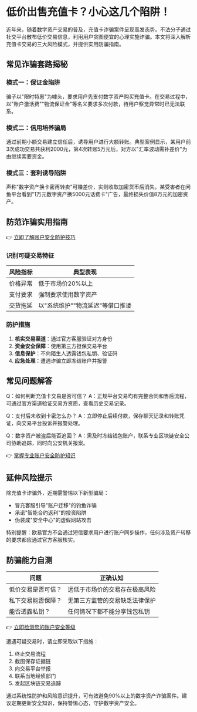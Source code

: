 # 低价出售充值卡？小心这几个陷阱！

近年来，随着数字资产交易的普及，充值卡诈骗案件呈现高发态势。不法分子通过社交平台散布低价交易信息，利用用户贪图便宜的心理实施诈骗。本文将深入解析充值卡交易的三大风险模式，并提供实用防骗指南。

## 常见诈骗套路揭秘

### 模式一：保证金陷阱
骗子以"限时特惠"为噱头，要求用户先支付数字资产购买充值卡。在交易过程中，以"账户激活费""物流保证金"等名义要求多次付款，待用户察觉异常时已无法联系。

### 模式二：信用培养骗局
通过前期小额交易建立信任后，诱导用户进行大额转账。典型案例显示，某用户前3次成功交易共获利2000元，第4次转账5万元后，对方以"汇率波动需补差价"为由继续索要资金。

### 模式三：套利诱导陷阱
声称"数字资产换卡密再转卖"可赚差价，实则收取加密货币后消失。某受害者在闲鱼平台看到"1万元数字资产换5000元话费卡"广告，最终损失价值8万元的加密资产。

## 防范诈骗实用指南

👉 [立即了解账户安全防护技巧](https://bit.ly/okx_welcome)

### 识别可疑交易特征
| 风险指标 | 典型表现 |
|---------|---------|
| 价格异常 | 低于市场价20%以上 |
| 支付要求 | 强制要求使用数字资产 |
| 交货拖延 | 以"系统维护""物流延迟"等借口推诿 |

### 防护措施
1. **核实交易渠道**：通过官方客服验证对方身份
2. **资金安全保障**：使用第三方担保交易平台
3. **信息保护**：不向陌生人透露钱包私钥、验证码
4. **应急处理**：遭遇诈骗立即冻结账户并报警

## 常见问题解答

Q：如何判断充值卡交易是否可信？
A：正规平台交易均有完整合同和售后流程，可通过官方渠道验证交易方资质，查看历史交易记录。

Q：支付后未收到卡密怎么办？
A：立即停止后续付款，保存聊天记录和转账凭证，向交易平台投诉并报警处理。

Q：数字资产被盗后能否追回？
A：需及时冻结钱包账户，联系专业区块链安全公司协助追踪，同时向公安机关报案。

👉 [掌握专业账户安全防护知识](https://bit.ly/okx_welcome)

## 延伸风险提示

除充值卡诈骗外，近期需警惕以下新型骗局：
- 冒充客服引导"账户迁移"的钓鱼诈骗
- 承诺"智能合约返利"的投资陷阱
- 伪装成"安全中心"的虚假网站攻击

特别提醒：欧易官方不会通过短信要求用户进行账户同步操作，任何涉及资产转移的要求都应通过官方客服核实。

## 防骗能力自测

| 问题 | 正确认知 |
|------|---------|
| 低价交易是否可信？ | 远低于市场价的交易存在极高风险 |
| 私下交易能否保障？ | 无第三方监管的交易缺乏法律保护 |
| 能否透露私钥？ | 任何情况下都不能分享钱包私钥 |

👉 [立即检测您的账户安全等级](https://bit.ly/okx_welcome)

遭遇可疑交易时，请立即采取以下措施：
1. 终止交易流程
2. 截图保存证据链
3. 向交易平台举报
4. 联系当地经侦部门
5. 发起区块链交易追踪

通过系统性防护和风险意识提升，可有效避免90%以上的数字资产诈骗案件。建议定期更新安全知识，保持警惕心态，守护数字资产安全。